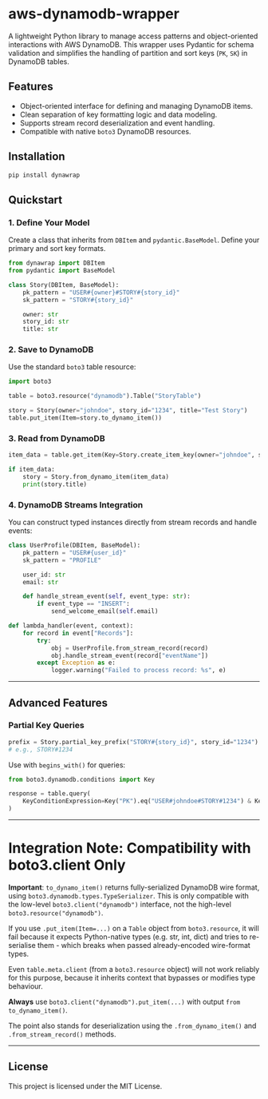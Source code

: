 # aws-dynamodb-wrapper

A lightweight Python library to manage access patterns and object-oriented interactions with AWS DynamoDB. This wrapper uses Pydantic for schema validation and simplifies the handling of partition and sort keys (`PK`, `SK`) in DynamoDB tables.

## Features

- Object-oriented interface for defining and managing DynamoDB items.
- Clean separation of key formatting logic and data modeling.
- Supports stream record deserialization and event handling.
- Compatible with native `boto3` DynamoDB resources.

## Installation

```bash
pip install dynawrap
````

## Quickstart

### 1. Define Your Model

Create a class that inherits from `DBItem` and `pydantic.BaseModel`. Define your primary and sort key formats.

```python
from dynawrap import DBItem
from pydantic import BaseModel

class Story(DBItem, BaseModel):
    pk_pattern = "USER#{owner}#STORY#{story_id}"
    sk_pattern = "STORY#{story_id}"

    owner: str
    story_id: str
    title: str
```

### 2. Save to DynamoDB

Use the standard `boto3` table resource:

```python
import boto3

table = boto3.resource("dynamodb").Table("StoryTable")

story = Story(owner="johndoe", story_id="1234", title="Test Story")
table.put_item(Item=story.to_dynamo_item())
```

### 3. Read from DynamoDB

```python
item_data = table.get_item(Key=Story.create_item_key(owner="johndoe", story_id="1234")).get("Item")

if item_data:
    story = Story.from_dynamo_item(item_data)
    print(story.title)
```

### 4. DynamoDB Streams Integration

You can construct typed instances directly from stream records and handle events:

```python
class UserProfile(DBItem, BaseModel):
    pk_pattern = "USER#{user_id}"
    sk_pattern = "PROFILE"

    user_id: str
    email: str

    def handle_stream_event(self, event_type: str):
        if event_type == "INSERT":
            send_welcome_email(self.email)

def lambda_handler(event, context):
    for record in event["Records"]:
        try:
            obj = UserProfile.from_stream_record(record)
            obj.handle_stream_event(record["eventName"])
        except Exception as e:
            logger.warning("Failed to process record: %s", e)
```

---

## Advanced Features

### Partial Key Queries

```python
prefix = Story.partial_key_prefix("STORY#{story_id}", story_id="1234")
# e.g., STORY#1234
```

Use with `begins_with()` for queries:

```python
from boto3.dynamodb.conditions import Key

response = table.query(
    KeyConditionExpression=Key("PK").eq("USER#johndoe#STORY#1234") & Key("SK").begins_with("STORY#")
)
```

---

# Integration Note: Compatibility with boto3.client Only

**Important**: `to_dynamo_item()` returns fully-serialized DynamoDB wire format, using `boto3.dynamodb.types.TypeSerializer`. This is only compatible with the low-level `boto3.client("dynamodb")` interface, not the high-level `boto3.resource("dynamodb")`.

If you use `.put_item(Item=...)` on a `Table` object from `boto3.resource`, it will fail because it expects Python-native types (e.g. str, int, dict) and tries to re-serialise them - which breaks when passed already-encoded wire-format types.

Even `table.meta.client` (from a `boto3.resource` object) will not work reliably for this purpose, because it inherits context that bypasses or modifies type behaviour.

**Always** use `boto3.client("dynamodb").put_item(...)` with output `from to_dynamo_item()`.

The point also stands for deserialization using the `.from_dynamo_item()` and `.from_stream_record()` methods.

---

## License

This project is licensed under the MIT License.
